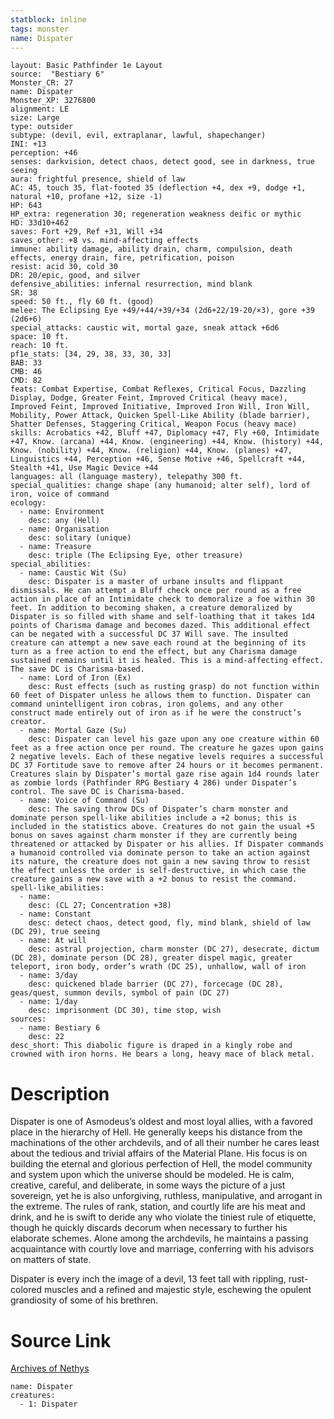 ```yaml
---
statblock: inline
tags: monster
name: Dispater
---
```

```statblock
layout: Basic Pathfinder 1e Layout
source:  "Bestiary 6"
Monster_CR: 27
name: Dispater
Monster_XP: 3276800
alignment: LE
size: Large
type: outsider
subtype: (devil, evil, extraplanar, lawful, shapechanger)
INI: +13
perception: +46
senses: darkvision, detect chaos, detect good, see in darkness, true seeing
aura: frightful presence, shield of law
AC: 45, touch 35, flat-footed 35 (deflection +4, dex +9, dodge +1, natural +10, profane +12, size -1)
HP: 643
HP_extra: regeneration 30; regeneration weakness deific or mythic
HD: 33d10+462
saves: Fort +29, Ref +31, Will +34
saves_other: +8 vs. mind-affecting effects
immune: ability damage, ability drain, charm, compulsion, death effects, energy drain, fire, petrification, poison
resist: acid 30, cold 30
DR: 20/epic, good, and silver
defensive_abilities: infernal resurrection, mind blank
SR: 38
speed: 50 ft., fly 60 ft. (good)
melee: The Eclipsing Eye +49/+44/+39/+34 (2d6+22/19-20/×3), gore +39 (2d6+6)
special_attacks: caustic wit, mortal gaze, sneak attack +6d6
space: 10 ft.
reach: 10 ft.
pf1e_stats: [34, 29, 38, 33, 30, 33]
BAB: 33
CMB: 46
CMD: 82
feats: Combat Expertise, Combat Reflexes, Critical Focus, Dazzling Display, Dodge, Greater Feint, Improved Critical (heavy mace), Improved Feint, Improved Initiative, Improved Iron Will, Iron Will, Mobility, Power Attack, Quicken Spell-Like Ability (blade barrier), Shatter Defenses, Staggering Critical, Weapon Focus (heavy mace)
skills: Acrobatics +42, Bluff +47, Diplomacy +47, Fly +60, Intimidate +47, Know. (arcana) +44, Know. (engineering) +44, Know. (history) +44, Know. (nobility) +44, Know. (religion) +44, Know. (planes) +47, Linguistics +44, Perception +46, Sense Motive +46, Spellcraft +44, Stealth +41, Use Magic Device +44
languages: all (language mastery), telepathy 300 ft.
special_qualities: change shape (any humanoid; alter self), lord of iron, voice of command
ecology:
  - name: Environment
    desc: any (Hell)
  - name: Organisation
    desc: solitary (unique)
  - name: Treasure
    desc: triple (The Eclipsing Eye, other treasure)
special_abilities:
  - name: Caustic Wit (Su)
    desc: Dispater is a master of urbane insults and flippant dismissals. He can attempt a Bluff check once per round as a free action in place of an Intimidate check to demoralize a foe within 30 feet. In addition to becoming shaken, a creature demoralized by Dispater is so filled with shame and self-loathing that it takes 1d4 points of Charisma damage and becomes dazed. This additional effect can be negated with a successful DC 37 Will save. The insulted creature can attempt a new save each round at the beginning of its turn as a free action to end the effect, but any Charisma damage sustained remains until it is healed. This is a mind-affecting effect. The save DC is Charisma-based.
  - name: Lord of Iron (Ex)
    desc: Rust effects (such as rusting grasp) do not function within 60 feet of Dispater unless he allows them to function. Dispater can command unintelligent iron cobras, iron golems, and any other construct made entirely out of iron as if he were the construct’s creator.
  - name: Mortal Gaze (Su)
    desc: Dispater can level his gaze upon any one creature within 60 feet as a free action once per round. The creature he gazes upon gains 2 negative levels. Each of these negative levels requires a successful DC 37 Fortitude save to remove after 24 hours or it becomes permanent. Creatures slain by Dispater’s mortal gaze rise again 1d4 rounds later as zombie lords (Pathfinder RPG Bestiary 4 286) under Dispater’s control. The save DC is Charisma-based.
  - name: Voice of Command (Su)
    desc: The saving throw DCs of Dispater’s charm monster and dominate person spell-like abilities include a +2 bonus; this is included in the statistics above. Creatures do not gain the usual +5 bonus on saves against charm monster if they are currently being threatened or attacked by Dispater or his allies. If Dispater commands a humanoid controlled via dominate person to take an action against its nature, the creature does not gain a new saving throw to resist the effect unless the order is self-destructive, in which case the creature gains a new save with a +2 bonus to resist the command.
spell-like_abilities:
  - name:
    desc: (CL 27; Concentration +38)
  - name: Constant
    desc: detect chaos, detect good, fly, mind blank, shield of law (DC 29), true seeing
  - name: At will
    desc: astral projection, charm monster (DC 27), desecrate, dictum (DC 28), dominate person (DC 28), greater dispel magic, greater teleport, iron body, order’s wrath (DC 25), unhallow, wall of iron
  - name: 3/day
    desc: quickened blade barrier (DC 27), forcecage (DC 28), geas/quest, summon devils, symbol of pain (DC 27)
  - name: 1/day
    desc: imprisonment (DC 30), time stop, wish
sources:
  - name: Bestiary 6
    desc: 22
desc_short: This diabolic figure is draped in a kingly robe and crowned with iron horns. He bears a long, heavy mace of black metal.
```
# Description
Dispater is one of Asmodeus’s oldest and most loyal allies, with a favored place in the hierarchy of Hell. He generally keeps his distance from the machinations of the other archdevils, and of all their number he cares least about the tedious and trivial affairs of the Material Plane. His focus is on building the eternal and glorious perfection of Hell, the model community and system upon which the universe should be modeled. He is calm, creative, careful, and deliberate, in some ways the picture of a just sovereign, yet he is also unforgiving, ruthless, manipulative, and arrogant in the extreme. The rules of rank, station, and courtly life are his meat and drink, and he is swift to deride any who violate the tiniest rule of etiquette, though he quickly discards decorum when necessary to further his elaborate schemes. Alone among the archdevils, he maintains a passing acquaintance with courtly love and marriage, conferring with his advisors on matters of state. 

Dispater is every inch the image of a devil, 13 feet tall with rippling, rust-colored muscles and a refined and majestic style, eschewing the opulent grandiosity of some of his brethren.
# Source Link
[Archives of Nethys](https://aonprd.com/MonsterDisplay.aspx?ItemName=Dispater)
```encounter-table
name: Dispater
creatures:
  - 1: Dispater
```

